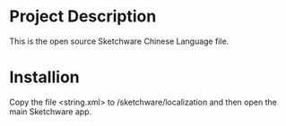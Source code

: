 # Project Description
This is the open source Sketchware Chinese Language file. 

# Installion
Copy the file <string.xml> to <Internal Storage>/sketchware/localization
and then open the main Sketchware app.
